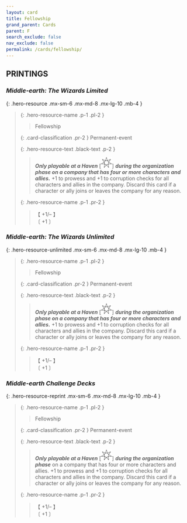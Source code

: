 ```yaml
---
layout: card
title: Fellowship
grand_parent: Cards
parent: F
search_exclude: false
nav_exclude: false
permalink: /cards/fellowship/
---
```


## PRINTINGS


### _Middle-earth: The Wizards Limited_

{: .hero-resource .mx-sm-6 .mx-md-8 .mx-lg-10 .mb-4 }
> {: .hero-resource-name .p-1 .pl-2 }
> > <div class="card-mp"></div>
> > <div class="card-name">Fellowship</div>
>
> {: .card-classification .pr-2 }
> Permanent-event
>
> {: .hero-resource-text .black-text .p-2 }
> > ***Only playable at a Haven*** <nobr>[<img src="/assets/images/free-haven.svg">]</nobr> ***during the organization phase on a company that has four or more characters and allies.*** +1 to prowess and +1 to corruption checks for all characters and allies in the company. Discard this card if a character or ally joins or leaves the company for any reason. 
> 
> {: .hero-resource-name .p-1 .pr-2 }
> > <div class="card-shield">【 +1/&ndash; 】</div>
> > <div class="card-corruption">〔 +1 〕</div>

### _Middle-earth: The Wizards Unlimited_

{: .hero-resource-unlimited .mx-sm-6 .mx-md-8 .mx-lg-10 .mb-4 }
> {: .hero-resource-name .p-1 .pl-2 }
> > <div class="card-mp"></div>
> > <div class="card-name">Fellowship</div>
>
> {: .card-classification .pr-2 }
> Permanent-event
>
> {: .hero-resource-text .black-text .p-2 }
> > ***Only playable at a Haven*** <nobr>[<img src="/assets/images/free-haven.svg">]</nobr> ***during the organization phase on a company that has four or more characters and allies.*** +1 to prowess and +1 to corruption checks for all characters and allies in the company. Discard this card if a character or ally joins or leaves the company for any reason. 
> 
> {: .hero-resource-name .p-1 .pr-2 }
> > <div class="card-shield">【 +1/&ndash; 】</div>
> > <div class="card-corruption">〔 +1 〕</div>

### _Middle-earth Challenge Decks_

{: .hero-resource-reprint .mx-sm-6 .mx-md-8 .mx-lg-10 .mb-4 }
> {: .hero-resource-name .p-1 .pl-2 }
> > <div class="card-mp"></div>
> > <div class="card-name">Fellowship</div>
>
> {: .card-classification .pr-2 }
> Permanent-event
>
> {: .hero-resource-text .black-text .p-2 }
> > ***Only playable at a Haven*** <nobr>[<img src="/assets/images/free-haven.svg">]</nobr> ***during the organization phase*** on a company that has four or more characters and allies. +1 to prowess and +1 to corruption checks for all characters and allies in the company. Discard this card if a character or ally joins or leaves the company for any reason. 
> 
> {: .hero-resource-name .p-1 .pr-2 }
> > <div class="card-shield">【 +1/&ndash; 】</div>
> > <div class="card-corruption">〔 +1 〕</div>
